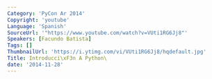 ```yaml
---
Category: 'PyCon Ar 2014'
Copyright: 'youtube'
Language: 'Spanish'
SourceUrl: '"https://www.youtube.com/watch?v=VUti1RG6Jj8"'
Speakers: [Facundo Batista]
Tags: []
ThumbnailUrl: 'https://i.ytimg.com/vi/VUti1RG6Jj8/hqdefault.jpg'
Title: Introducci\xF3n A Python\
date: '2014-11-28'
---
```


